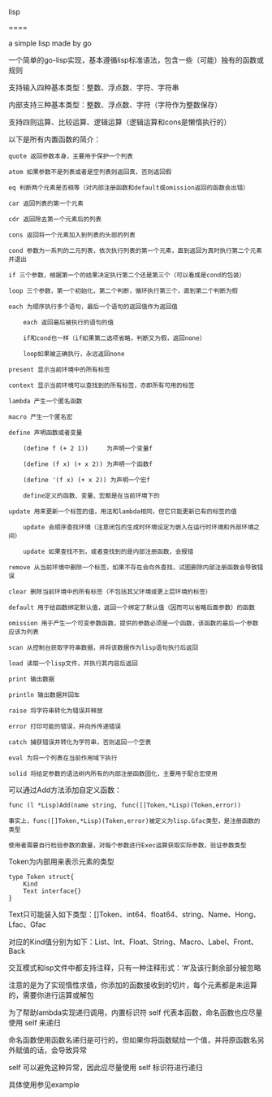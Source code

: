 lisp

====

a simple lisp made by go

一个简单的go-lisp实现，基本遵循lisp标准语法，包含一些（可能）独有的函数或规则

支持输入四种基本类型：整数、浮点数、字符、字符串

内部支持三种基本类型：整数、浮点数、字符（字符作为整数保存）

支持四则运算、比较运算、逻辑运算（逻辑运算和cons是懒惰执行的）

以下是所有内置函数的简介：

	quote 返回参数本身，主要用于保护一个列表

	atom 如果参数不是列表或者是空列表则返回真，否则返回假

	eq 判断两个元素是否相等（对内部注册函数和default或omission返回的函数会出错）

	car 返回列表的第一个元素

	cdr 返回除去第一个元素后的列表

	cons 返回将一个元素加入到列表的头部的列表

	cond 参数为一系列的二元列表，依次执行列表的第一个元素，直到返回为真时执行第二个元素并退出

	if 三个参数，根据第一个的结果决定执行第二个还是第三个（可以看成是cond的包装）

	loop 三个参数，第一个初始化，第二个判断，循环执行第三个，直到第二个判断为假

	each 为顺序执行多个语句，最后一个语句的返回值作为返回值
	
		each 返回最后被执行的语句的值

		if和cond也一样（if如果第二选项省略，判断又为假，返回none）

		loop如果被正确执行，永远返回none

	present 显示当前环境中的所有标签

	context 显示当前环境可以查找到的所有标签，亦即所有可用的标签

	lambda 产生一个匿名函数

	macro 产生一个匿名宏

	define 声明函数或者变量

		(define f (+ 2 1))	   为声明一个变量f

		(define (f x) (+ x 2)) 为声明一个函数f

		(define '(f x) (+ x 2)) 为声明一个宏f

		define定义的函数、变量、宏都是在当前环境下的

	update 用来更新一个标签的值，用法和lambda相同，但它只能更新已有的标签的值

		update 会顺序查找环境（注意闭包的生成时环境设定为嵌入在运行时环境和外部环境之间）

		update 如果查找不到，或者查找到的是内部注册函数，会报错

	remove 从当前环境中删除一个标签，如果不存在会向外查找，试图删除内部注册函数会导致错误

	clear 删除当前环境中的所有标签（不包括其父环境或更上层环境的标签）

	default 用于给函数绑定默认值，返回一个绑定了默认值（因而可以省略后面参数）的函数

	omission 用于产生一个可变参数函数，提供的参数必须是一个函数，该函数的最后一个参数应该为列表

	scan 从控制台获取字符串数据，并将该数据作为lisp语句执行后返回

	load 读取一个lisp文件，并执行其内容后返回

	print 输出数据

	println 输出数据并回车

	raise 将字符串转化为错误并释放

	error 打印可能的错误，并向外传递错误

	catch 捕获错误并转化为字符串，否则返回一个空表

	eval 为将一个列表在当前作用域下执行

	solid 将给定参数的语法树内所有的内部注册函数固化，主要用于配合宏使用

可以通过Add方法添加自定义函数：

	func (l *Lisp)Add(name string, func([]Token,*Lisp)(Token,error))

	事实上，func([]Token,*Lisp)(Token,error)被定义为lisp.Gfac类型，是注册函数的类型

	使用者需要自行检验参数的数量，对每个参数进行Exec运算获取实际参数，验证参数类型

Token为内部用来表示元素的类型

	type Token struct{
		Kind
		Text interface{}
	}

Text只可能装入如下类型：[]Token、int64、float64、string、Name、Hong、Lfac、Gfac

对应的Kind值分别为如下：List、Int、Float、String、Macro、Label、Front、Back

交互模式和lsp文件中都支持注释，只有一种注释形式：‘#’及该行剩余部分被忽略

注意的是为了实现惰性求值，你添加的函数接收到的切片，每个元素都是未运算的，需要你进行运算或解包

为了帮助lambda实现递归调用，内置标识符 self 代表本函数，命名函数也应尽量使用 self 来递归

命名函数使用函数名递归是可行的，但如果你将函数赋给一个值，并将原函数名另外赋值的话，会导致异常

self 可以避免这种异常，因此应尽量使用 self 标识符进行递归

具体使用参见example
